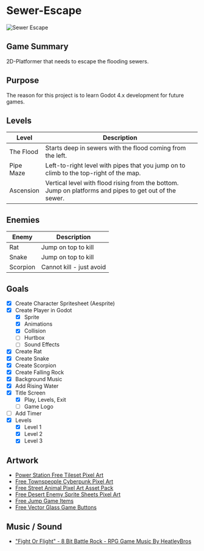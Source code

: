 # Sewer-Escape

![Sewer Escape](resources/sewer-escape-rock.gif)

## Game Summary
2D-Platformer that needs to escape the flooding sewers.

## Purpose
The reason for this project is to learn Godot 4.x development for future games.

## Levels
| Level       | Description |
| ----------- | ----------- |
| The Flood   | Starts deep in sewers with the flood coming from the left. |
| Pipe Maze   | Left-to-right level with pipes that you jump on to climb to the top-right of the map. |
| Ascension   | Vertical level with flood rising from the bottom. Jump on platforms and pipes to get out of the sewer. |

## Enemies
| Enemy | Description |
| ----- | ----------- |
| Rat   | Jump on top to kill |
| Snake | Jump on top to kill |
| Scorpion | Cannot kill - just avoid |

## Goals

- [x] Create Character Spritesheet (Aesprite)
- [x] Create Player in Godot
    - [x] Sprite
    - [x] Animations
    - [x] Collision
    - [ ] Hurtbox
    - [ ] Sound Effects
- [x] Create Rat
- [x] Create Snake
- [x] Create Scorpion
- [x] Create Falling Rock
- [x] Background Music
- [x] Add Rising Water
- [x] Title Screen
  - [x] Play, Levels, Exit
  - [ ] Game Logo
- [ ] Add Timer
- [x] Levels
  - [x] Level 1
  - [x] Level 2
  - [x] Level 3

## Artwork
* [Power Station Free Tileset Pixel Art](https://craftpix.net/freebies/power-station-free-tileset-pixel-art/)
* [Free Townspeople Cyberpunk Pixel Art](https://craftpix.net/freebies/free-townspeople-cyberpunk-pixel-art/)
* [Free Street Animal Pixel Art Asset Pack](https://craftpix.net/freebies/free-street-animal-pixel-art-asset-pack/)
* [Free Desert Enemy Sprite Sheets Pixel Art](https://craftpix.net/freebies/free-desert-enemy-sprite-sheets-pixel-art/)
* [Free Jump Game Items](https://craftpix.net/freebies/free-jump-game-items/)
* [Free Vector Glass Game Buttons](https://www.freepik.com/free-vector/glass-game-buttons-ui-ux-menu-panel-elements_25135681.htm#query=game%20ui%20button&position=1&from_view=keyword&track=ais&uuid=485403ed-ce06-4941-b94e-a4755650cb03)

## Music / Sound
* ["Fight Or Flight" - 8 Bit Battle Rock - RPG Game Music By HeatleyBros](https://www.youtube.com/watch?v=5uPFiSBlZUE&t=0s)
